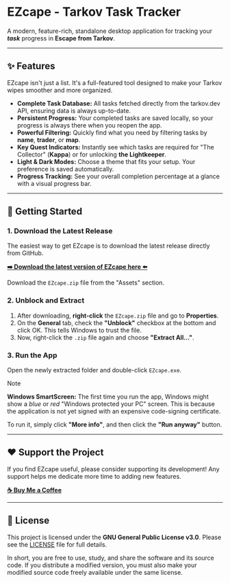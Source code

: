 # EZcape - Tarkov Task Tracker

 
<!-- Optional: Replace with your own screenshot. You can upload an image to an issue on your repo and copy the link. -->

A modern, feature-rich, standalone desktop application for tracking your ***task*** progress in **Escape from Tarkov**. 

---

## ✨ Features

EZcape isn't just a list. It's a full-featured tool designed to make your Tarkov wipes smoother and more organized.

*   **Complete Task Database:** All tasks fetched directly from the tarkov.dev API, ensuring data is always up-to-date.
*   **Persistent Progress:** Your completed tasks are saved locally, so your progress is always there when you reopen the app.
*   **Powerful Filtering:** Quickly find what you need by filtering tasks by **name**, **trader**, or **map**.
*   **Key Quest Indicators:** Instantly see which tasks are required for "The Collector" (**Kappa**) or for unlocking **the Lightkeeper**.
*   **Light & Dark Modes:** Choose a theme that fits your setup. Your preference is saved automatically.
*   **Progress Tracking:** See your overall completion percentage at a glance with a visual progress bar.

---

## 🚀 Getting Started

### 1. Download the Latest Release

The easiest way to get EZcape is to download the latest release directly from GitHub.

**[➡️ Download the latest version of EZcape here ⬅️](https://github.com/rmarc29/EZcape/releases/latest)**

Download the `EZcape.zip` file from the "Assets" section.

### 2. Unblock and Extract

1.  After downloading, **right-click** the `EZcape.zip` file and go to **Properties**.
2.  On the **General** tab, check the **"Unblock"** checkbox at the bottom and click OK. This tells Windows to trust the file.
3.  Now, right-click the `.zip` file again and choose **"Extract All..."**.

### 3. Run the App

Open the newly extracted folder and double-click `EZcape.exe`.

> [!NOTE]
> **Windows SmartScreen:** The first time you run the app, Windows might show a *blue* or *red* "Windows protected your PC" screen. This is because the application is not yet signed with an expensive code-signing certificate.
>
> To run it, simply click **"More info"**, and then click the **"Run anyway"** button.

---


## ❤️ Support the Project

If you find EZcape useful, please consider supporting its development! Any support helps me dedicate more time to adding new features.

**[☕ Buy Me a Coffee](https://buymeacoffee.com/rmarc29)**

---

## 📜 License

This project is licensed under the **GNU General Public License v3.0**. Please see the [LICENSE](LICENSE) file for full details.

In short, you are free to use, study, and share the software and its source code. If you distribute a modified version, you must also make your modified source code freely available under the same license.
